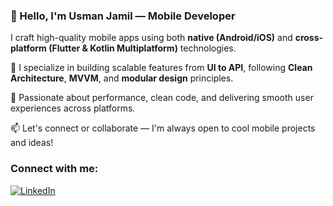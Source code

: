 ### 👋 Hello, I'm Usman Jamil — Mobile Developer

I craft high-quality mobile apps using both **native (Android/iOS)** and **cross-platform (Flutter & Kotlin Multiplatform)** technologies.

🔧 I specialize in building scalable features from **UI to API**, following **Clean Architecture**, **MVVM**, and **modular design** principles.

🚀 Passionate about performance, clean code, and delivering smooth user experiences across platforms.

📫 Let's connect or collaborate — I'm always open to cool mobile projects and ideas!


### Connect with me:

<p align="left">
  <a href="www.linkedin.com/in/usman-jamil-65a56a2b8" target="_blank">
    <img src="https://img.shields.io/badge/-LinkedIn-0A66C2?style=flat&logo=linkedin&logoColor=white" alt="LinkedIn" />
  </a>
</p>




